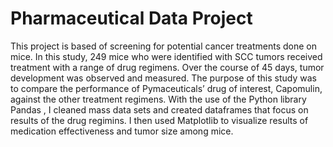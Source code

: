 # Pharmaceutical Data Project 
This project is based of screening for potential cancer treatments done on mice.
In this study, 249 mice who were identified with SCC tumors received treatment with a range of drug regimens. Over the course of 45 days, tumor development was observed and measured. The purpose of this study was to compare the performance of Pymaceuticals’ drug of interest, Capomulin, against the other treatment regimens.
With the use of the Python library Pandas , I cleaned mass data sets and created dataframes that focus on results of the drug regimins.
I then used Matplotlib to visualize results of medication effectiveness and tumor size among mice.

